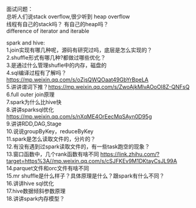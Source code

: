 面试问题：    
总听人们说stack overflow,很少听到 heap overflow    
线程有自己的stack吗？ 有自己的heap吗？   
difference of iterator and iterable    

spark and hive:    
1.join实现有哪几种呢，源码有研究过吗，底层是怎么实现的？   
2.shuffle形式有哪几种?都做过哪些优化？   
3.是通过什么管理shufle中的内存，磁盘的    
4.sql编译过程有了解吗？ https://mp.weixin.qq.com/s/oZjsQWQOaat49GbYrBpeLA    
5.讲讲谓词下推？https://mp.weixin.qq.com/s/ZwoAjkMlvAOoOI8Z-QNFsQ  
6.full outer join原理    
7.spark为什么比hive快   
8.讲讲sparksql优化 https://mp.weixin.qq.com/s/nXqME4OrEecMqSAyn0D95g    
9.讲讲RDD,DAG,Stage    
10.说说groupByKey，reduceByKey   
11.spark是怎么读取文件的，分片的？   
12.有没有遇到过spark读取文件的，有一些task跑空的现象？   
13.窗口函数中，几个rank函数有啥不同 https://link.zhihu.com/?target=https%3A//mp.weixin.qq.com/s/cSJFKEv9M1DKtayCsJL99A    
14.parquet文件和orc文件有啥不同   
15.mr shuffle是什么样子？具体原理是什么？跟spark有什么不同？   
16.讲讲hive sql优化   
17.hive数据倾斜参数原理    
18.讲讲spark内存模型？   
